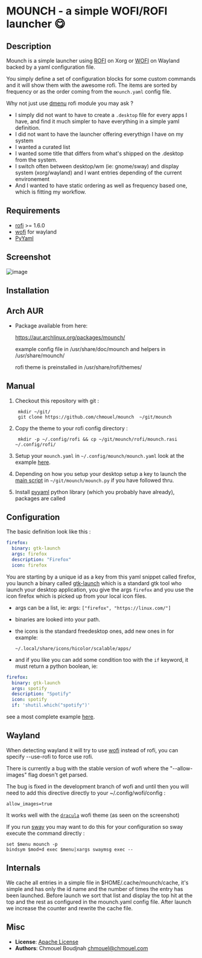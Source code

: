 # MOUNCH - a simple WOFI/ROFI launcher 😋

## Description

Mounch is a simple launcher using [ROFI](https://github.com/davatorium/rofi) on Xorg or [WOFI](https://hg.sr.ht/~scoopta/wofi) on Wayland backed by a yaml configuration file.

You simply define a set of configuration blocks for some custom commands and it will show them with the awesome rofi. The items are sorted by frequency or as the order coming from the
`mounch.yaml` config file.

Why not just use [dmenu](https://frasertweedale.github.io/blog-redhat/posts/2020-12-01-openshift-crio-userns.html#creating-a-user-namespaced-pod---attempt-4) rofi module you may ask ?

* I simply did not want to have to create a `.desktop` file for every apps I have, and find it much simpler to have everything in  a simple yaml definition.
* I did not want to have the launcher offering everythign I have on my system
* I wanted a curated list
* I wanted some title that differs from what's shipped on the .desktop from the system.
* I switch often between desktop/wm (ie: gnome/sway) and display system (xorg/wayland) and I want entries depending of the current environement
* And I wanted to have static ordering as well as frequency based one, which is fitting my workflow.


## Requirements

* [rofi](https://github.com/davatorium/rofi) >= 1.6.0
* [wofi](https://hg.sr.ht/~scoopta/wofi) for wayland
* [PyYaml ](https://pypi.org/project/PyYAML/)

## Screenshot

![image](https://user-images.githubusercontent.com/98980/142888468-ce6a5f08-6c5d-496a-8b37-20f901c7ce3f.png)

## Installation

## Arch AUR

* Package available from here:

    https://aur.archlinux.org/packages/mounch/

  example config file in /usr/share/doc/mounch and helpers in /usr/share/mounch/

  rofi theme is preinstalled in /usr/share/rofi/themes/

## Manual

1. Checkout this repository with git :

        mkdir ~/git/
        git clone https://github.com/chmouel/mounch  ~/git/mounch

2. Copy the theme to your rofi config directory :

        mkdir -p ~/.config/rofi && cp ~/git/mounch/rofi/mounch.rasi ~/.config/rofi/

3. Setup your `mounch.yaml` in `~/.config/mounch/mounch.yaml` look at the example [here](./mounch.yaml).

4. Depending on how you setup your desktop setup a key to launch the [main script](./mounch.py)
   in `~/git/mounch/mounch.py` if you have followed thru.

5. Install [pyyaml](https://pypi.org/project/PyYAML/) python library (which you
   probably have already), packages are called

## Configuration

The basic definition look like this :

```yaml
firefox:
  binary: gtk-launch
  args: firefox
  description: "Firefox"
  icon: firefox
```

You are starting by a unique id as a key from this yaml snippet called firefox,
you launch a binary called
[gtk-launch](https://developer.gnome.org/gtk3/stable/gtk-launch.html) which is a
standard gtk tool who launch your desktop application, you give the args
`firefox` and you use the icon firefox which is picked up from your local icon
files.

* args can be a list, ie:
    args: `["firefox", "https://linux.com/"]`

* binaries are looked into your path.
* the icons is the standard freedesktop ones, add new ones in for example:

    `~/.local/share/icons/hicolor/scalable/apps/`

* and if you like you can add some condition too with the `if` keyword, it must return a python
  boolean, ie:

```yaml
firefox:
  binary: gtk-launch
  args: spotify
  description: "Spotify"
  icon: spotify
  if: 'shutil.which("spotify")'
```

see a most complete example [here](./mounch.yaml).

## Wayland

When detecting wayland it will try to use [wofi](https://hg.sr.ht/~scoopta/wofi) instead of rofi, you can specify --use-rofi to force use rofi.

There is currently a bug with the stable version of wofi where the
"--allow-images" flag doesn't get parsed. 

The bug is fixed in the development branch of wofi and until then you will need
to add this directive directly to your ~/.config/wofi/config : 

```
allow_images=true
```

It works well with the [`dracula`](https://github.com/dracula/wofi) wofi theme (as seen on the screenshot)

If you run [sway](https://swaywm.org/) you may want to do this for your configuration so sway execute the command directly :

```
set $menu mounch -p
bindsym $mod+d exec $menu|xargs swaymsg exec --
```


## Internals

We cache all entries in a simple file in $HOME/.cache/mounch/cache, it's simple and has only the id name and the number of times the entry has been launched.
Before launch we sort that list and display the top hit at the top and the rest as configured in the mounch.yaml config file.
After launch we increase the counter and rewrite the cache file.


## Misc

* **License**: [Apache License](./LICENSE)
* **Authors**: Chmouel Boudjnah <chmouel@chmouel.com>
